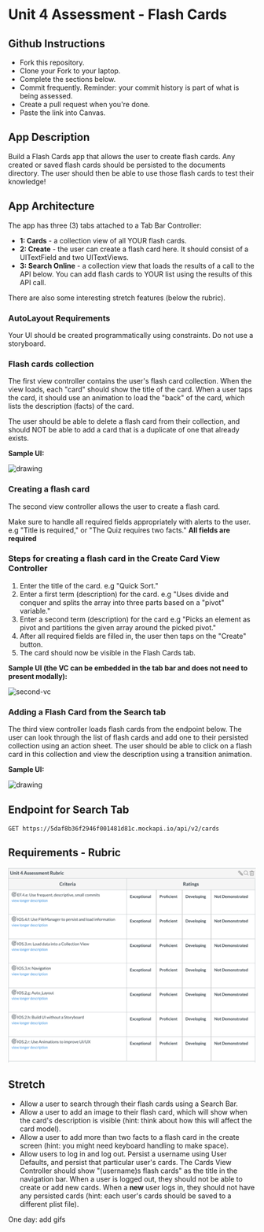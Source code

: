 # Unit 4 Assessment - Flash Cards


## Github Instructions
- Fork this repository.
- Clone your Fork to your laptop.
- Complete the sections below.
- Commit frequently. Reminder: your commit history is part of what is being assessed.
- Create a pull request when you're done.
- Paste the link into Canvas.

## App Description
Build a Flash Cards app that allows the user to create flash cards. Any created or saved flash cards should be persisted to the documents directory. The user should then be able to use those flash cards to test their knowledge!

## App Architecture

The app has three (3) tabs attached to a Tab Bar Controller:

- **1: Cards** - a collection view of all YOUR flash cards.
- **2: Create** - the user can create a flash card here. It should consist of a UITextField and two UITextViews.
- **3: Search Online** - a collection view that loads the results of a call to the API below. You can add flash cards to YOUR list using the results of this API call.

There are also some interesting stretch features (below the rubric).

### AutoLayout Requirements

Your UI should be created programmatically using constraints. Do not use a storyboard. 

### Flash cards collection
The first view controller contains the user's flash card collection. When the view loads, each "card" should show the title of the card. When a user taps the card, it should use an animation to load the "back" of the card, which lists the description (facts) of the card.

The user should be able to delete a flash card from their collection, and should NOT be able to add a card that is a duplicate of one that already exists.

**Sample UI:**

<img src="./Images/flash-cards-first-vc.gif" alt="drawing" height="500" width="250"/>

### Creating a flash card
The second view controller allows the user to create a flash card. 

Make sure to handle all required fields appropriately with alerts to the user. e.g "Title is required," or "The Quiz requires two facts." **All fields are required**


### Steps for creating a flash card in the Create Card View Controller

1. Enter the title of the card. e.g "Quick Sort."
2. Enter a first term (description) for the card. e.g "Uses divide and conquer and splits the array into three parts based on a "pivot" variable."
3. Enter a second term (description) for the card e.g "Picks an element as pivot and partitions the given array around the picked pivot."
4. After all required fields are filled in, the user then taps on the "Create" button.
5. The card should now be visible in the Flash Cards tab.

**Sample UI (the VC can be embedded in the tab bar and does not need to present modally):**

![second-vc](./Images/flash-cards-second-vc.gif)

### Adding a Flash Card from the Search tab
The third view controller loads flash cards from the endpoint below. The user can look through the list of flash cards and add one to their persisted collection using an action sheet. The user should be able to click on a flash card in this collection and view the description using a transition animation.

**Sample UI:**

<img src="./Images/flash-cards-third-vc.gif" alt="drawing" height="500" width="250"/>

## Endpoint for Search Tab

```
GET https://5daf8b36f2946f001481d81c.mockapi.io/api/v2/cards
```

## Requirements - Rubric

![unitFourAssessmentRubric](./Images/unitFourAssessmentRubric.png)


## Stretch

- Allow a user to search through their flash cards using a Search Bar.
- Allow a user to add an image to their flash card, which will show when the card's description is visible (hint: think about how this will affect the card model).
- Allow a user to add more than two facts to a flash card in the create screen (hint: you might need keyboard handling to make space).
- Allow users to log in and log out. Persist a username using User Defaults, and persist that particular user's cards. The Cards View Controller should show "\(username)s flash cards" as the title in the navigation bar. When a user is logged out, they should not be able to create or add new cards. When a **new** user logs in, they should not have any persisted cards (hint: each user's cards should be saved to a different plist file).

One day: add gifs

